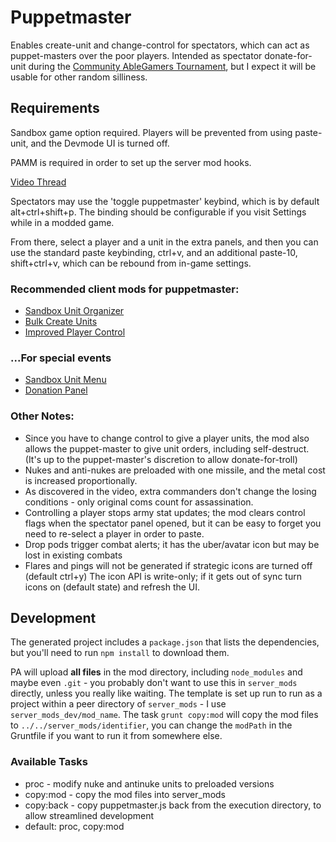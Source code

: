 # Puppetmaster

Enables create-unit and change-control for spectators, which can act as puppet-masters over the poor players. Intended as spectator donate-for-unit during the [Community AbleGamers Tournament](https://forums.uberent.com/threads/community-ablegamers-tournament.61966/), but I expect it will be usable for other random silliness.

## Requirements

Sandbox game option required.  Players will be prevented from using paste-unit, and the Devmode UI is turned off.

PAMM is required in order to set up the server mod hooks.

[Video Thread](https://forums.uberent.com/threads/puppetmaster-videos.62581/)

Spectators may use the 'toggle puppetmaster' keybind, which is by default alt+ctrl+shift+p. The binding should be configurable if you visit Settings while in a modded game.

From there, select a player and a unit in the extra panels, and then you can use the standard paste keybinding, ctrl+v, and an additional paste-10, shift+ctrl+v, which can be rebound from in-game settings.

### Recommended client mods for puppetmaster:

- [Sandbox Unit Organizer](https://forums.uberent.com/threads/rel-sandbox-unit-organizer.62310/)
- [Bulk Create Units](https://forums.uberent.com/threads/rel-bulk-create-units.62492/)
- [Improved Player Control](https://forums.uberent.com/threads/rel-improved-player-control.62472/)

### ...For special events

- [Sandbox Unit Menu](https://forums.uberent.com/threads/wip-sandbox-unit-menu-ablegamers.62461/)
- [Donation Panel](https://forums.uberent.com/threads/wip-donation-panel.62576/)

### Other Notes:

- Since you have to change control to give a player units, the mod also allows the puppet-master to give unit orders, including self-destruct. (It's up to the puppet-master's discretion to allow donate-for-troll)
- Nukes and anti-nukes are preloaded with one missile, and the metal cost is increased proportionally.
- As discovered in the video, extra commanders don't change the losing conditions - only original coms count for assassination.
- Controlling a player stops army stat updates; the mod clears control flags when the spectator panel opened, but it can be easy to forget you need to re-select a player in order to paste.
- Drop pods trigger combat alerts; it has the uber/avatar icon but may be lost in existing combats
- Flares and pings will not be generated if strategic icons are turned off (default ctrl+y) The icon API is write-only; if it gets out of sync turn icons on (default state) and refresh the UI.

## Development

The generated project includes a `package.json` that lists the dependencies, but you'll need to run `npm install` to download them.

PA will upload **all files** in the mod directory, including `node_modules` and maybe even `.git` - you probably don't want to use this in `server_mods` directly, unless you really like waiting.  The template is set up run to run as a project within a peer directory of `server_mods` - I use `server_mods_dev/mod_name`.  The task `grunt copy:mod` will copy the mod files to `../../server_mods/identifier`, you can change the `modPath` in the Gruntfile if you want to run it from somewhere else.

### Available Tasks

- proc - modify nuke and antinuke units to preloaded versions
- copy:mod - copy the mod files into server_mods
- copy:back - copy puppetmaster.js back from the execution directory, to allow streamlined development
- default: proc, copy:mod
